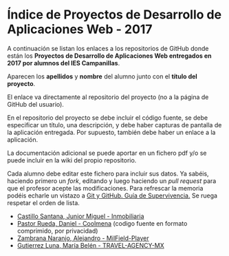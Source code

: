﻿# Índice de Proyectos de Desarrollo de Aplicaciones Web - 2017

A continuación se listan los enlaces a los repositorios de GitHub donde están los **Proyectos de Desarrollo de Aplicaciones Web entregados en 2017 por alumnos del IES Campanillas**.

Aparecen los **apellidos** y **nombre** del alumno junto con el **título del proyecto**.

El enlace va directamente al repositorio del proyecto (no a la página de GitHub del usuario).

En el repositorio del proyecto se debe incluir el código fuente, se debe especificar un título, una descripción, y debe haber capturas de pantalla de la aplicación entregada. Por supuesto, también debe haber un enlace a la aplicación.

La documentación adicional se puede aportar en un fichero pdf y/o se puede incluir en la wiki del propio repositorio.

Cada alumno debe editar este fichero para incluir sus datos. Ya sabéis, haciendo primero un *fork*, editando y luego haciendo un *pull request* para que el profesor acepte las modificaciones. Para refrescar la memoria podéis echarle un vistazo a [Git y GitHub. Guía de Supervivencia.](https://leanpub.com/gitygithub) Se ruega respetar el orden de lista.

* [Castillo Santana, Junior Miguel - Inmobiliaria](https://github.com/juniorcastillo/inmobiliaria)
* [Pastor Rueda, Daniel - Coolmena](http://beta.coolmena.com) (codigo fuente en formato comprimido, por privacidad)
* [Zambrana Naranjo, Alejandro - MilField-Player](https://github.com/alejandrozambrana/MilField-Player)
* [Gutierrez Luna, María Belén - TRAVEL-AGENCY-MX](https://github.com/BelenGutierrez/TRAVEL-AGENCY-MX)


